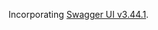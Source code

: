 Incorporating [Swagger UI v3.44.1](https://github.com/swagger-api/swagger-ui/releases/tag/v3.44.1).
